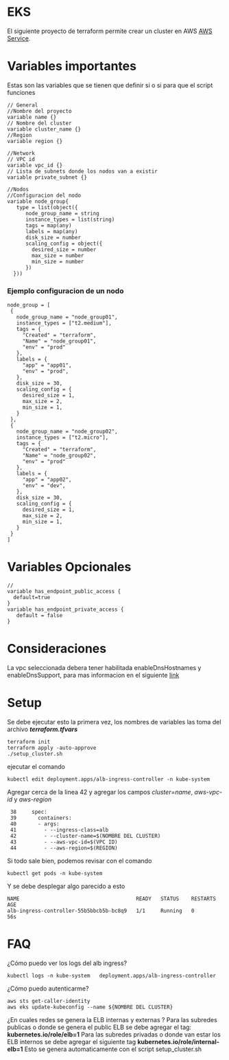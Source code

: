 # EKS

El siguiente proyecto de terraform permite crear un cluster en AWS [AWS Service](https://aws.amazon.com).

# Variables importantes
Estas son las variables que se tienen que definir si o si para que el script funciones
```
// General
//Nombre del proyecto
variable name {}
// Nombre del cluster
variable cluster_name {}
//Region
variable region {}

//Network
// VPC id
variable vpc_id {}
// Lista de subnets donde los nodos van a existir
variable private_subnet {}

//Nodos
//Configuracion del nodo
variable node_group{
   type = list(object({
      node_group_name = string
      instance_types = list(string)
      tags = map(any)
      labels = map(any)
      disk_size = number
      scaling_config = object({
      	desired_size = number
      	max_size = number
      	min_size = number
      })
  }))
 ```

### Ejemplo configuracion de un nodo
 ```
 node_group = [
  {
    node_group_name = "node_group01",
    instance_types = ["t2.medium"],
    tags = {
      "Created" = "terraform",
      "Name" = "node_group01",
      "env" = "prod"
    },
    labels = {
      "app" = "app01",
      "env" = "prod",
    },
    disk_size = 30,
    scaling_config = {
      desired_size = 1,
      max_size = 2,
      min_size = 1,
    }
  },
  {
    node_group_name = "node_group02",
    instance_types = ["t2.micro"],
    tags = {
      "Created" = "terraform",
      "Name" = "node_group02",
      "env" = "prod"
    },
    labels = {
      "app" = "app02",
      "env" = "dev",
    },
    disk_size = 30,
    scaling_config = {
      desired_size = 1,
      max_size = 2,
      min_size = 1,
    }
  }
]
  ```

# Variables Opcionales

```
//  
variable has_endpoint_public_access {
  default=true
}
variable has_endpoint_private_access {
   default = false
}
```  

# Consideraciones
La vpc seleccionada debera tener habilitada enableDnsHostnames y enableDnsSupport, para mas informacion en el siguiente [link](https://docs.aws.amazon.com/es_es/vpc/latest/userguide/vpc-dns.html)


# Setup

Se debe ejecutar esto la primera vez, los nombres de variables las toma del archivo  ***terraform.tfvars*** 

```
terraform init
terraform apply -auto-approve
./setup_cluster.sh
```
ejecutar el comando
```
kubectl edit deployment.apps/alb-ingress-controller -n kube-system
```
Agregar cerca de la linea 42 y agregar los campos *cluster=name*, *aws-vpc-id* y *aws-region*
```
 38     spec:
 39       containers:
 40       - args:
 41         - --ingress-class=alb
 42         - --cluster-name=$(NOMBRE DEL CLUSTER)
 43         - --aws-vpc-id=$(VPC ID)
 44         - --aws-region=$(REGION)
```

Si todo sale bien, podemos revisar con el comando
```
kubectl get pods -n kube-system
```

Y se debe desplegar algo parecido a esto
```
NAME                                      READY   STATUS    RESTARTS   AGE
alb-ingress-controller-55b5bbcb5b-bc8q9   1/1     Running   0          56s
```

# FAQ

¿Cómo puedo ver los logs del alb ingress?
```
kubectl logs -n kube-system   deployment.apps/alb-ingress-controller
```

¿Cómo puedo autenticarme?
```
aws sts get-caller-identity
aws eks update-kubeconfig --name ${NOMBRE DEL CLUSTER}
```
¿En cuales redes se genera la ELB internas y externas ?
Para las subredes publicas o donde se genera el public ELB se debe agregar el tag: **kubernetes.io/role/elb=1**
Para las subredes privadas o donde van estar los ELB internos se debe agregar el siguiente tag **kubernetes.io/role/internal-elb=1**
Esto se genera automaticamente con el script setup_cluster.sh

